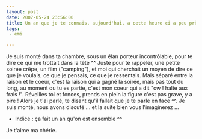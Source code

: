 ```yaml
---
layout: post
date: 2007-05-24 23:56:00
title: Un an que je te connais, aujourd'hui, a cette heure ci a peu près ...
tags:
 - emi

---
```


Je suis monté dans ta chambre, sous un élan porteur incontrôlable, pour te dire ce qui me trottait dans la tête ^^
Juste pour te rappeler, une petite soirée crêpe, un film ("camping"), et moi qui cherchait un moyen de dire ce que je voulais, ce que je pensais, ce que je ressentais. Mais séparé entre la raison et le coeur, c'est la raison qui a gagné la soirée, mais pas tout du long, au moment ou tu es partie, c'est mon coeur qui a dit "ow ! halte aux frais !". Réveilles toi et fonces, prends en plein la figure c'est pas grave, y a pire ! Alors je t'ai parlé, te disant qu'il fallait que je te parle en face ^^. Je suis monté, nous avons discuté ... et la suite bien vous l'imaginerez ...

  * Indice : ça fait un an qu'on est ensemble ^^

Je t'aime ma chérie.
